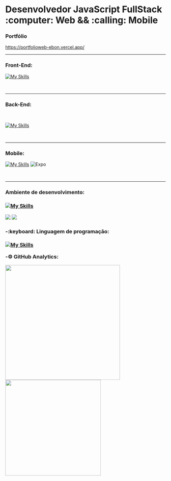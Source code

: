 <h1>Desenvolvedor JavaScript FullStack :computer: Web  && :calling: Mobile </h1>


<h3>Portfólio</h3>

https://portfolioweb-ebon.vercel.app/
<br/>
<hr/>
<h3>Front-End:</h3>


[![My Skills](https://skillicons.dev/icons?i=js,html,css,sass,bootstrap,react,nextjs)](https://skillicons.dev)

<br/>
<hr/>

<h3>Back-End:</h3>
<br>

[![My Skills](https://skillicons.dev/icons?i=postgres,nodejs,mongodb,express)](https://skillicons.dev)

<br/>
<hr/>

<h3>Mobile:</h3>

[![My Skills](https://skillicons.dev/icons?i=react,androidstudio)](https://skillicons.dev)
![Expo](https://img.shields.io/badge/expo-1C1E24?style=for-the-badge&logo=expo&logoColor=#D04A37) 


<br/>
<hr/>

<h3>Ambiente de desenvolvimento:<h3>
 
 [![My Skills](https://skillicons.dev/icons?i=vscode,linux,docker,git,aws,jest)](https://skillicons.dev)
 
<img src="https://img.shields.io/badge/Google%20Chrome-4285F4?style=for-the-badge&logo=GoogleChrome&logoColor=white"/>

<img src="https://img.shields.io/badge/Postman-FF6C37?style=for-the-badge&logo=postman&logoColor=white"/>

<h3>-:keyboard: Linguagem de programação:<h3>
 
 [![My Skills](https://skillicons.dev/icons?i=typescript)](https://skillicons.dev)


-:gear: GitHub Analytics:


<p>
<img width="360em" src="https://github-readme-stats.vercel.app/api?username=FranGJ7&show_icons=true&theme=dark"/>

<img width="300em" src="https://github-readme-stats.vercel.app/api/top-langs/?username=FranGJ7&layout=compact&theme=dark)]"/>

</p>


            
           

           
          
          
          
